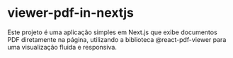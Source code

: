 # viewer-pdf-in-nextjs
Este projeto é uma aplicação simples em Next.js que exibe documentos PDF diretamente na página, utilizando a biblioteca @react-pdf-viewer para uma visualização fluida e responsiva.
